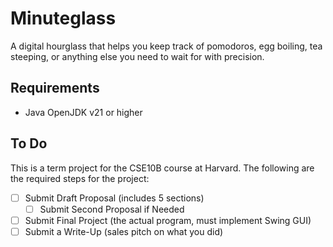 # Minuteglass

A digital hourglass that helps you keep track of pomodoros, egg boiling, tea steeping, or anything else you need to wait for with precision.

## Requirements

- Java OpenJDK v21 or higher

## To Do

This is a term project for the CSE10B course at Harvard. The following are the required steps for the project:

- [ ] Submit Draft Proposal (includes 5 sections)
  - [ ] Submit Second Proposal if Needed
- [ ] Submit Final Project (the actual program, must implement Swing GUI)
- [ ] Submit a Write-Up (sales pitch on what you did)

